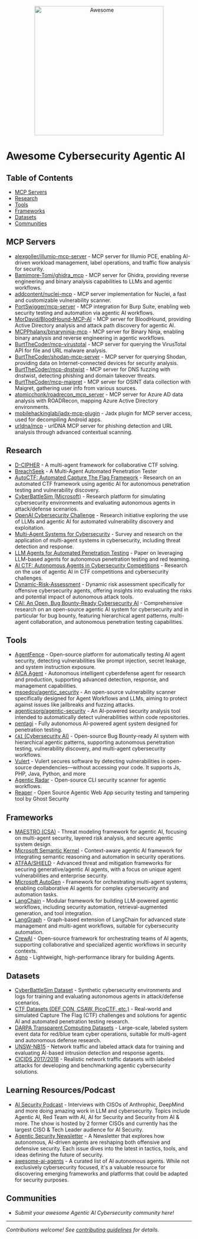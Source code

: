 <div align="center">
	<img width="350" height="350" src="awesome-logo.png" alt="Awesome">
</div>

# Awesome Cybersecurity Agentic AI

## Table of Contents
- [MCP Servers](#mcp-servers)
- [Research](#research)
- [Tools](#tools)
- [Frameworks](#frameworks)
- [Datasets](#datasets)
- [Communities](#communities)

## MCP Servers
- [alexgoller/illumio-mcp-server](https://github.com/alexgoller/illumio-mcp-server) - MCP server for Illumio PCE, enabling AI-driven workload management, label operations, and traffic flow analysis for security.
- [Bamimore-Tomi/ghidra_mcp](https://github.com/Bamimore-Tomi/ghidra_mcp) - MCP server for Ghidra, providing reverse engineering and binary analysis capabilities to LLMs and agentic workflows.
- [addcontent/nuclei-mcp](https://github.com/addcontent/nuclei-mcp) -  MCP server implementation for Nuclei, a fast and customizable vulnerability scanner.
- [PortSwigger/mcp-server](https://github.com/PortSwigger/mcp-server) - MCP integration for Burp Suite, enabling web security testing and automation via agentic AI workflows.
- [MorDavid/BloodHound-MCP-AI](https://github.com/MorDavid/BloodHound-MCP-AI) - MCP server for BloodHound, providing Active Directory analysis and attack path discovery for agentic AI.
- [MCPPhalanx/binaryninja-mcp](https://github.com/MCPPhalanx/binaryninja-mcp) - MCP server for Binary Ninja, enabling binary analysis and reverse engineering in agentic workflows.
- [BurtTheCoder/mcp-virustotal](https://github.com/BurtTheCoder/mcp-virustotal) - MCP server for querying the VirusTotal API for file and URL malware analysis.
- [BurtTheCoder/shodan-mcp-server](https://github.com/BurtTheCoder/mcp-shodan) - MCP server for querying Shodan, providing data on Internet-connected devices for security analysis.
- [BurtTheCoder/mcp-dnstwist](https://github.com/BurtTheCoder/mcp-dnstwist) - MCP server for DNS fuzzing with dnstwist, detecting phishing and domain takeover threats.
- [BurtTheCoder/mcp-maigret](https://github.com/BurtTheCoder/mcp-maigret) - MCP server for OSINT data collection with Maigret, gathering user info from various sources.
- [atomicchonk/roadrecon_mcp_server](https://github.com/atomicchonk/roadrecon_mcp_server) - MCP server for Azure AD data analysis with ROADRecon, mapping Azure Active Directory environments.
- [mobilehackinglab/jadx-mcp-plugin](https://github.com/mobilehackinglab/jadx-mcp-plugin) - Jadx plugin for MCP server access, used for decompiling Android apps.
- [urldna/mcp](https://github.com/urldna/mcp) - urlDNA MCP server for phishing detection and URL analysis through advanced contextual scanning.

## Research
- [D-CIPHER](https://arxiv.org/html/2502.10931v2) - A multi-agent framework for collaborative CTF solving.
- [BreachSeek](https://arxiv.org/html/2409.03789v1) - A Multi-Agent Automated Penetration Tester
- [AutoCTF: Automated Capture The Flag Framework](https://arxiv.org/abs/2306.00988) - Research on an automated CTF framework using agentic AI for autonomous penetration testing and vulnerability discovery.
- [CyberBattleSim (Microsoft)](https://github.com/microsoft/CyberBattleSim) - Research platform for simulating cybersecurity environments and evaluating autonomous agents in attack/defense scenarios.
- [OpenAI Cybersecurity Challenge](https://openai.com/research/cybersecurity-challenge) - Research initiative exploring the use of LLMs and agentic AI for automated vulnerability discovery and exploitation.
- [Multi-Agent Systems for Cybersecurity](https://arxiv.org/abs/2107.07229) - Survey and research on the application of multi-agent systems in cybersecurity, including threat detection and response.
- [LLM Agents for Automated Penetration Testing](https://arxiv.org/abs/2402.02444) - Paper on leveraging LLM-based agents for autonomous penetration testing and red teaming.
- [AI CTF: Autonomous Agents in Cybersecurity Competitions](https://arxiv.org/abs/2311.09999) - Research on the use of agentic AI in CTF competitions and cybersecurity challenges.
- [Dynamic-Risk-Assessment](https://arxiv.org/abs/2505.18384) - Dynamic risk assessment specifically for offensive cybersecurity agents, offering insights into evaluating the risks and potential impact of autonomous attack tools.
- [CAI: An Open, Bug Bounty-Ready Cybersecurity AI](https://arxiv.org/abs/2504.06017) - Comprehensive research on an open-source agentic AI system for cybersecurity and in particular for bug bounty, featuring hierarchical agent patterns, multi-agent collaboration, and autonomous penetration testing capabilities.

## Tools
- [AgentFence](https://github.com/agentfence/agentfence) - Open-source platform for automatically testing AI agent security, detecting vulnerabilities like prompt injection, secret leakage, and system instruction exposure.
- [AICA Agent](https://github.com/aica-iwg/aica-agent) - Autonomous intelligent cyberdefense agent for research and production, supporting advanced detection, response, and management capabilities.
- [msoedov/agentic_security](https://github.com/msoedov/agentic_security) - An open-source vulnerability scanner specifically designed for Agent Workflows and LLMs, aiming to protect against issues like jailbreaks and fuzzing attacks.
- [agenticsorg/agentic-security](https://github.com/agenticsorg/agentic-security) - An AI-powered security analysis tool intended to automatically detect vulnerabilities within code repositories.
- [pentagi](https://github.com/vxcontrol/pentagi) - Fully autonomous AI-powered agent system designed for penetration testing.
- [`CAI` (Cybersecurity AI)](https://github.com/aliasrobotics/CAI) - Open-source Bug Bounty-ready AI system with hierarchical agentic patterns, supporting autonomous penetration testing, vulnerability discovery, and multi-agent cybersecurity workflows.
- [Vulert](vulert.com) - Vulert secures software by detecting vulnerabilities in open-source dependencies—without accessing your code. It supports Js, PHP, Java, Python, and more
- [Agentic Radar](https://github.com/splx-ai/agentic-radar) - Open-source CLI security scanner for agentic workflows.
- [Reaper](https://github.com/ghostsecurity/reaper) - Open Source Agentic Web App security testing and tampering tool by Ghost Security

## Frameworks
- [MAESTRO (CSA)](https://cloudsecurityalliance.org/blog/2025/02/06/agentic-ai-threat-modeling-framework-maestro) - Threat modeling framework for agentic AI, focusing on multi-agent security, layered risk analysis, and secure agentic system design.
- [Microsoft Semantic Kernel](https://github.com/microsoft/semantic-kernel) - Context-aware agentic AI framework for integrating semantic reasoning and automation in security operations.
- [ATFAA/SHIELD](https://arxiv.org/abs/2504.19956) - Advanced threat and mitigation frameworks for securing generative/agentic AI agents, with a focus on unique agent vulnerabilities and enterprise security.
- [Microsoft AutoGen](https://github.com/microsoft/autogen) - Framework for orchestrating multi-agent systems, enabling collaborative AI agents for complex cybersecurity and automation tasks.
- [LangChain](https://github.com/langchain-ai/langchain) - Modular framework for building LLM-powered agentic workflows, including security automation, retrieval-augmented generation, and tool integration.
- [LangGraph](https://github.com/langchain-ai/langgraph) - Graph-based extension of LangChain for advanced state management and multi-agent workflows, suitable for cybersecurity automation.
- [CrewAI](https://github.com/crewAIInc/crewAI) - Open-source framework for orchestrating teams of AI agents, supporting collaborative and specialized agentic workflows in security contexts.
- [Agno](https://github.com/agno-agi/agno) - Lightweight, high-performance library for building Agents.

## Datasets
- [CyberBattleSim Dataset](https://github.com/microsoft/CyberBattleSim) - Synthetic cybersecurity environments and logs for training and evaluating autonomous agents in attack/defense scenarios.
- [CTF Datasets (DEF CON, CSAW, PicoCTF, etc.)](https://github.com/ctfs/write-ups-2014#datasets) - Real-world and simulated Capture The Flag (CTF) challenges and solutions for agentic AI and automated penetration testing research.
- [DARPA Transparent Computing Datasets](https://drive.google.com/drive/folders/1okt4AYElyBohW4XiOBqmsvjwXsnUjLVf) - Large-scale, labeled system event data for red/blue team cyber operations, suitable for multi-agent and autonomous defense research.
- [UNSW-NB15](https://research.unsw.edu.au/projects/unsw-nb15-dataset) - Network traffic and labeled attack data for training and evaluating AI-based intrusion detection and response agents.
- [CICIDS 2017/2018](https://www.unb.ca/cic/datasets/) - Realistic network traffic datasets with labeled attacks for developing and benchmarking agentic cybersecurity solutions.

## Learning Resources/Podcast
- [AI Security Podcast](https://www.aisecuritypodcast.com/) - Interviews with CISOs of Anthrophic, DeepMind and more doing amazing work in LLM and cybersecurity. Topics include Agentic AI, Red Team with AI, AI for Security and Security from AI & more. The show is hosted by 2 former CISOs and currently has the largest CISO & Tech Leader audience for AI Security.
- [Agentic Security Newsletter](https://agenticsecurity.substack.com/) - A Newsletter that explores how autonomous, AI-driven agents are reshaping both offensive and defensive security. Each issue dives into the latest in tactics, tools, and ideas defining the future of security.
- [awesome-ai-agents](https://github.com/e2b-dev/awesome-ai-agents) - A curated list of AI autonomous agents. While not exclusively cybersecurity focused, it's a valuable resource for discovering emerging frameworks and platforms that could be adapted for security purposes.

## Communities
- *Submit your awesome Agentic AI Cybersecurity community here!*

---

*Contributions welcome! See [contributing guidelines](CONTRIBUTING.md) for details.*
